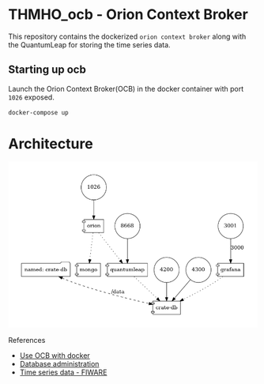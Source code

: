 # THMHO_ocb - Orion Context Broker
This repository contains the dockerized `orion context broker` along with the QuantumLeap for storing the time series data.
## Starting up ocb
Launch the Orion Context Broker(OCB) in the docker container with port `1026` exposed.
```
docker-compose up
```
# Architecture
![](docs/img/docker-compose.png)

References
  - [Use OCB with docker](https://fiware-orion.readthedocs.io/en/1.3.0/user/docker/index.html)
  - [Database administration](https://fiware-orion.readthedocs.io/en/master/admin/database_admin/index.html)
  - [Time series data - FIWARE](https://github.com/FIWARE/tutorials.Time-Series-Data/tree/NGSI-LD)
